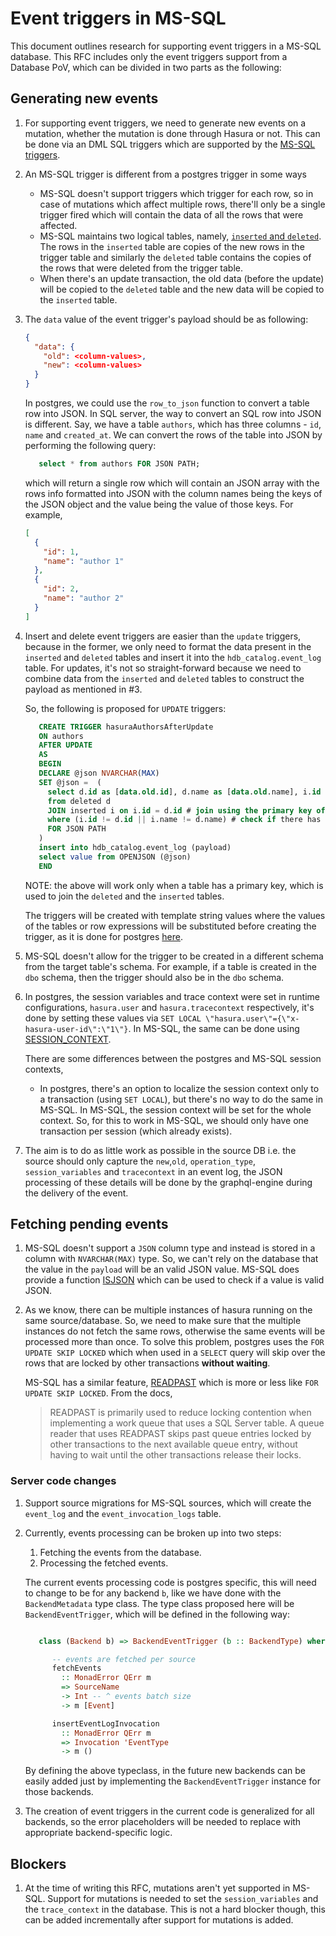 # Event triggers in MS-SQL

This document outlines research for supporting event triggers in a MS-SQL database. This RFC includes only the event triggers support from a
Database PoV, which can be divided in two parts as the following:

## Generating new events

1. For supporting event triggers, we need to generate new events on a mutation, whether
   the mutation is done through Hasura or not. This can be done via an DML SQL triggers which are
   supported by the [MS-SQL triggers](https://docs.microsoft.com/en-us/sql/t-sql/statements/create-trigger-transact-sql?view=sql-server-ver15.).

2. An MS-SQL trigger is different from a postgres trigger in some ways
   * MS-SQL doesn't support triggers which trigger for each row, so in case of mutations which affect multiple rows, there'll only be a single
      trigger fired which will contain the data of all the rows that were affected.
   * MS-SQL maintains two logical tables, namely, [`inserted` and `deleted`](https://docs.microsoft.com/en-us/sql/relational-databases/triggers/use-the-inserted-and-deleted-tables?view=sql-server-ver15).
      The rows in the `inserted` table are copies of the new rows in the trigger table and similarly the `deleted` table contains the
      copies of the rows that were deleted from the trigger table.
   * When there's an update transaction, the old data (before the update) will be copied to the `deleted` table and the new data will be copied
      to the `inserted` table.

3. The `data` value of the event trigger's payload should be as following:

   ```json
   {
     "data": {
       "old": <column-values>,
       "new": <column-values>
     }
   }
   ```

   In postgres, we could use the `row_to_json` function to convert a table row into JSON. In SQL server, the way to convert an SQL row into
   JSON is different. Say, we have a table `authors`, which has three columns - `id`, `name` and `created_at`. We can convert the rows
   of the table into JSON by performing the following query:

   ```sql
      select * from authors FOR JSON PATH;
   ```

   which will return a single row which will contain an JSON array with the rows info formatted into JSON with the column names being the
   keys of the JSON object and the value being the value of those keys. For example,

   ```json
   [
     {
       "id": 1,
       "name": "author 1"
     },
     {
       "id": 2,
       "name": "author 2"
     }
   ]
   ```

4. Insert and delete event triggers are easier than the `update` triggers, because in the former, we only need to format the data
   present in the `inserted` and `deleted` tables and insert it into the `hdb_catalog.event_log` table. For updates, it's not so
   straight-forward because we need to combine data from the `inserted` and `deleted` tables to construct the payload as mentioned
   in #3.

   So, the following is proposed for `UPDATE` triggers:

   ```sql
      CREATE TRIGGER hasuraAuthorsAfterUpdate
      ON authors
      AFTER UPDATE
      AS
      BEGIN
      DECLARE @json NVARCHAR(MAX)
      SET @json =  (
        select d.id as [data.old.id], d.name as [data.old.name], i.id as [data.new.id], i.name as [data.new.name]
        from deleted d
        JOIN inserted i on i.id = d.id # join using the primary key of the table
        where (i.id != d.id || i.name != d.name) # check if there has been a value change
        FOR JSON PATH
      )
      insert into hdb_catalog.event_log (payload)
      select value from OPENJSON (@json)
      END
   ```

   NOTE: the above will work only when a table has a primary key, which is used to join the `deleted` and the `inserted` tables.

   The triggers will be created with template string values where the values of the tables or row expressions will be substituted
   before creating the trigger, as it is done for postgres [here](https://github.com/hasura/graphql-engine-mono/blob/main/server/src-rsr/trigger.sql.shakespeare).

5. MS-SQL doesn't allow for the trigger to be created in a different schema from the target table's schema.
   For example, if a table is created in the `dbo` schema, then the trigger should also be in the `dbo` schema.

6. In postgres, the session variables and trace context were set in runtime configurations, `hasura.user` and `hasura.tracecontext` respectively, it's done by setting these values via `SET LOCAL \"hasura.user\"={\"x-hasura-user-id\":\"1\"}`. In MS-SQL, the same can be done using [SESSION_CONTEXT](https://docs.microsoft.com/en-us/sql/t-sql/functions/session-context-transact-sql?view=sql-server-ver15).

   There are some differences between the postgres and MS-SQL session contexts,

   * In postgres, there's an option to localize the session context only to a transaction (using `SET LOCAL`), but there's no way to do the
     same in MS-SQL. In MS-SQL, the session context will be set for the whole context. So, for this to work in MS-SQL, we should only have
     one transaction per session (which already exists).

7. The aim is to do as little work as possible in the source DB i.e. the source should only capture the `new`,`old`, `operation_type`, `session_variables` and `tracecontext` in an event log, the JSON processing of these details will be done by the graphql-engine during
   the delivery of the event.

## Fetching pending events

1. MS-SQL doesn't support a `JSON` column type and instead is stored in a column with `NVARCHAR(MAX)` type. So, we can't rely on the database that the
   value in the `payload` will be an valid JSON value. MS-SQL does provide a function [ISJSON](https://docs.microsoft.com/en-us/sql/t-sql/functions/isjson-transact-sql?view=sql-server-ver15) which can be used to check if a value is valid JSON.

2. As we know, there can be multiple instances of hasura running on the same source/database. So, we need to make sure that the multiple instances
   do not fetch the same rows, otherwise the same events will be processed more than once. To solve this problem, postgres uses the `FOR UPDATE SKIP LOCKED` which when used in a `SELECT` query will skip over the rows that are locked by other transactions **without waiting**.

   MS-SQL has a similar feature, [READPAST](https://docs.microsoft.com/en-us/sql/t-sql/queries/hints-transact-sql-table?view=sql-server-ver15) which is more or less like `FOR UPDATE SKIP LOCKED`. From the docs,

   > READPAST is primarily used to reduce locking contention when implementing a work queue that uses a SQL Server table. A queue reader that uses READPAST skips past queue entries locked by other transactions to the next available queue entry, without having to wait until the other transactions release their locks.

### Server code changes

1. Support source migrations for MS-SQL sources, which will create the `event_log` and the `event_invocation_logs` table.

2. Currently, events processing can be broken up into two steps:

   1. Fetching the events from the database.
   2. Processing the fetched events.

   The current events processing code is postgres specific, this will need to change to be for any
   backend `b`, like we have done with the `BackendMetadata` type class. The type class proposed
   here will be `BackendEventTrigger`, which will be defined in the following way:

   ```haskell

      class (Backend b) => BackendEventTrigger (b :: BackendType) where

         -- events are fetched per source
         fetchEvents
           :: MonadError QErr m
           => SourceName
           -> Int -- ^ events batch size
           -> m [Event]

         insertEventLogInvocation
           :: MonadError QErr m
           => Invocation 'EventType
           -> m ()
   ```

   By defining the above typeclass, in the future new backends can be easily added just by implementing
   the `BackendEventTrigger` instance for those backends.

3. The creation of event triggers in the current code is generalized for all backends, so the error placeholders will be
   needed to replace with appropriate backend-specific logic.

## Blockers

1. At the time of writing this RFC, mutations aren't yet supported in MS-SQL. Support for mutations is needed to set the
   `session_variables` and the `trace_context` in the database. This is not a hard blocker though, this can be added incrementally
   after support for mutations is added.
